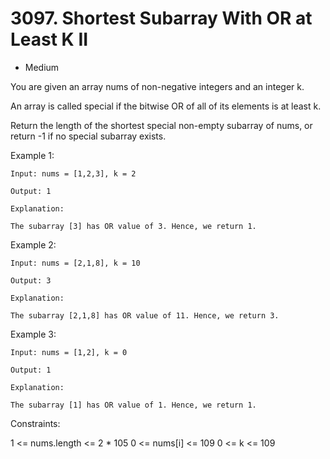 # 3097. Shortest Subarray With OR at Least K II
* Medium 


You are given an array nums of non-negative integers and an integer k.

An array is called special if the bitwise OR of all of its elements is at least k.

Return the length of the shortest special non-empty 
subarray
 of nums, or return -1 if no special subarray exists.

 

Example 1:

    Input: nums = [1,2,3], k = 2

    Output: 1

    Explanation:

    The subarray [3] has OR value of 3. Hence, we return 1.

Example 2:

    Input: nums = [2,1,8], k = 10

    Output: 3

    Explanation:

    The subarray [2,1,8] has OR value of 11. Hence, we return 3.

Example 3:

    Input: nums = [1,2], k = 0

    Output: 1

    Explanation:

    The subarray [1] has OR value of 1. Hence, we return 1.

 

Constraints:

1 <= nums.length <= 2 * 105
0 <= nums[i] <= 109
0 <= k <= 109